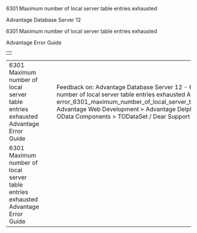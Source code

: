 6301 Maximum number of local server table entries exhausted




Advantage Database Server 12  

6301 Maximum number of local server table entries exhausted

Advantage Error Guide

|  |
| --- |
|  |

|  |  |  |  |  |
| --- | --- | --- | --- | --- |
| 6301 Maximum number of local server table entries exhausted  Advantage Error Guide |  |  | Feedback on: Advantage Database Server 12 - 6301 Maximum number of local server table entries exhausted Advantage Error Guide error\_6301\_maximum\_number\_of\_local\_server\_table\_entries\_exhausted Advantage Web Development > Advantage Delphi OData Client > Delphi OData Components > TODataSet / Dear Support Staff, |  |
| 6301 Maximum number of local server table entries exhausted  Advantage Error Guide |  |  |  |  |